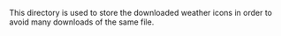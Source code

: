 This directory is used to store the downloaded weather icons in order to avoid many downloads of the same file.
